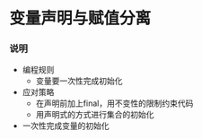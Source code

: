 # 变量声明与赋值分离
### 说明

- 编程规则
  - 变量要一次性完成初始化
- 应对策略
  - 在声明前加上final，用不变性的限制约束代码
  - 用声明式的方式进行集合的初始化
- 一次性完成变量的初始化